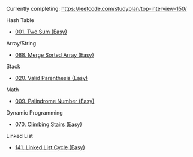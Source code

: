 Currently completing: https://leetcode.com/studyplan/top-interview-150/

Hash Table
- [001. Two Sum (Easy)](001.%20Two%20Sum%20(Easy).md)

Array/String
- [088. Merge Sorted Array (Easy)](088.%20Merge%20Sorted%20Array%20(Easy).md)

Stack
- [020. Valid Parenthesis (Easy)](020.%20Valid%20Parenthesis%20(Easy).md)

Math
- [009. Palindrome Number (Easy)](009.%20Palindrome%20Number%20(Easy).md)

Dynamic Programming
- [070. Climbing Stairs (Easy)](070.%20Climbing%20Stairs%20(Easy).md)

Linked List
- [141. Linked List Cycle (Easy)](141.%20Linked%20List%20Cycle%20(Easy).md)
